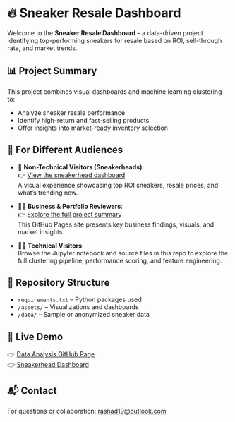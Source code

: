 # 🔥 Sneaker Resale Dashboard

Welcome to the **Sneaker Resale Dashboard** – a data-driven project identifying top-performing sneakers for resale based on ROI, sell-through rate, and market trends.

## 📊 Project Summary
This project combines visual dashboards and machine learning clustering to:
- Analyze sneaker resale performance
- Identify high-return and fast-selling products
- Offer insights into market-ready inventory selection

## 👥 For Different Audiences

- 👟 **Non-Technical Visitors (Sneakerheads)**:  
  👉 [View the sneakerhead dashboard](https://rashad1019.github.io/sneaker-dashboard/)  
  A visual experience showcasing top ROI sneakers, resale prices, and what’s trending now.

- 🧑‍💼 **Business & Portfolio Reviewers**:  
  👉 [Explore the full project summary](https://rashad1019.github.io/sneaker-analysis/)  
  This GitHub Pages site presents key business findings, visuals, and market insights.

- 🧑‍🔬 **Technical Visitors**:  
  Browse the Jupyter notebook and source files in this repo to explore the full clustering pipeline, performance scoring, and feature engineering.

## 📁 Repository Structure
- `requirements.txt` – Python packages used
- `/assets/` – Visualizations and dashboards
- `/data/` – Sample or anonymized sneaker data

## 🔗 Live Demo
👉 [Data Analysis GitHub Page](https://rashad1019.github.io/sneaker-analysis/)  
👉 [Sneakerhead Dashboard](https://rashad1019.github.io/sneaker-dashboard/)

## 📬 Contact
For questions or collaboration: rashad19@outlook.com
